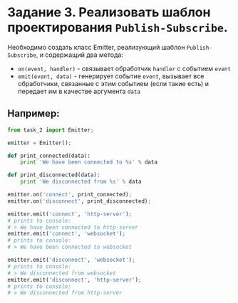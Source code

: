 # Задание 3. Реализовать шаблон проектирования `Publish-Subscribe`.

Необходимо создать класс Emitter, реализующий шаблон `Publish-Subscribe`, и содержащий
два метода:

  * `on(event, handler)` - связывает обработчик `handler` с событием `event`
  * `emit(event, data)` - генерирует событие `event`, вызывает все обработчики, 
  связанные с этим событием (если такие есть) и передает им в качестве аргумента `data`

## Например:

```python
from task_2 import Emitter;

emitter = Emitter();

def print_connected(data):
    print 'We have been connected to %s' % data

def print_disconnected(data):
    print 'We disconnected from %s' % data

emitter.on('connect', print_connected);
emitter.on('disconnect', print_disconnected);

emitter.emit('connect', 'http-server');
# prints to console:
# > We have been connected to http-server
emitter.emit('connect', 'websocket');
# prints to console:
# > We have been connected to websocket

emitter.emit('disconnect', 'websocket');
# prints to console:
# > We disconnected from websocket
emitter.emit('disconnect', 'http-server');
# prints to console:
# > We disconnected from http-server
```

